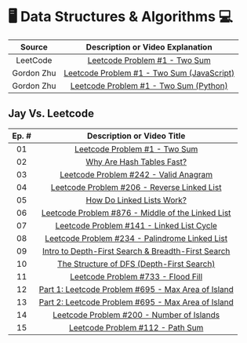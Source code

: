 # 🖥️ Data Structures & Algorithms 💻

|   Source   |                             Description or Video Explanation                              |
| :--------: | :---------------------------------------------------------------------------------------: |
|  LeetCode  |    [Leetcode Problem #1 - Two Sum](https://leetcode.com/problems/two-sum/description)     |
| Gordon Zhu | [Leetcode Problem #1 - Two Sum (JavaScript)](https://www.youtube.com/watch?v=isGKzmwDREg) |
| Gordon Zhu |   [Leetcode Problem #1 - Two Sum (Python)](https://www.youtube.com/watch?v=54yUPn3M0ds)   |

## Jay Vs. Leetcode

| Ep. # |                                                  Description or Video Title                                                   |
| :---: | :---------------------------------------------------------------------------------------------------------------------------: |
|  01   |                        [Leetcode Problem #1 - Two Sum](https://www.commonsensedev.com/jay-vs-leetcode)                        |
|  02   |                 [Why Are Hash Tables Fast?](https://www.commonsensedev.com/jay-vs-leetcode/hash-table-basics)                 |
|  03   |             [Leetcode Problem #242 - Valid Anagram](https://www.commonsensedev.com/jay-vs-leetcode/valid-anagram)             |
|  04   |       [Leetcode Problem #206 - Reverse Linked List](https://www.commonsensedev.com/jay-vs-leetcode/reverse-linked-list)       |
|  05   |                [How Do Linked Lists Work?](https://www.commonsensedev.com/jay-vs-leetcode/linked-list-basics)                 |
|  06   | [Leetcode Problem #876 - Middle of the Linked List](https://www.commonsensedev.com/jay-vs-leetcode/middle-of-the-linked-list) |
|  07   |         [Leetcode Problem #141 - Linked List Cycle](https://www.commonsensedev.com/jay-vs-leetcode/linked-list-cycle)         |
|  08   |    [Leetcode Problem #234 - Palindrome Linked List](https://www.commonsensedev.com/jay-vs-leetcode/palindrome-linked-list)    |
|  09   |     [Intro to Depth-First Search & Breadth-First Search](https://www.commonsensedev.com/jay-vs-leetcode/intro-to-dfs-bfs)     |
|  10   |           [The Structure of DFS (Depth-First Search)](https://www.commonsensedev.com/jay-vs-leetcode/dfs-structure)           |
|  11   |                [Leetcode Problem #733 - Flood Fill](https://www.commonsensedev.com/jay-vs-leetcode/flood-fill)                |
|  12   |                 [Part 1: Leetcode Problem #695 - Max Area of Island](https://vimeo.com/1000919240/b34857879c)                 |
|  13   |                 [Part 2: Leetcode Problem #695 - Max Area of Island](https://vimeo.com/1003327830/af266b8901)                 |
|  14   |                 [Leetcode Problem #200 - Number of Islands](https://vimeo.com/1006050478/a09f6cd13c)                          |
|  15   |                 [Leetcode Problem #112 - Path Sum](https://www.commonsensedev.com/jay-vs-leetcode/path-sum)                   |

